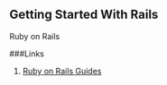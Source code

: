 Getting Started With Rails
-------------------------------

Ruby on Rails


###Links
1. [Ruby on Rails Guides](http://guides.rubyonrails.org/getting_started.html)